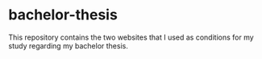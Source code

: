 # bachelor-thesis
This repository contains the two websites that I used as conditions for my study regarding my bachelor thesis.

